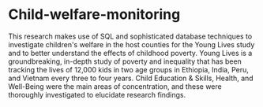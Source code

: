 # Child-welfare-monitoring
This research makes use of SQL and sophisticated database techniques to investigate children's welfare in the host counties for the Young Lives study and to better understand the effects of childhood poverty. 
Young Lives is a groundbreaking, in-depth study of poverty and inequality that has been tracking the lives of 12,000 kids in two age groups in Ethiopia, India, Peru, and Vietnam every three to four years. Child Education & Skills, Health, and Well-Being were the main areas of concentration, and these were thoroughly investigated to elucidate research findings.
